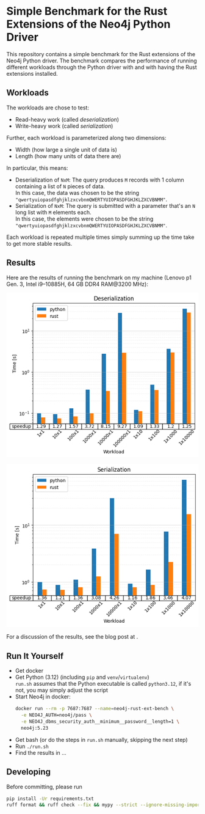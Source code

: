 # Simple Benchmark for the Rust Extensions of the Neo4j Python Driver
This repository contains a simple benchmark for the Rust extensions of the Neo4j Python driver.
The benchmark compares the performance of running different workloads through the Python driver with and with having the Rust extensions installed.


## Workloads
The workloads are chose to test:
 * Read-heavy work (called *deserialization*)
 * Write-heavy work (called *serialization*)

Further, each workload is parameterized along two dimensions:
 * Width (how large a single unit of data is)
 * Length (how many units of data there are)

In particular, this means:
 * Deserialization of `NxM`: The query produces `M` records with 1 column containing a list of `N` pieces of data.  
   In this case, the data was chosen to be the string `"qwertyuiopasdfghjklzxcvbnmQWERTYUIOPASDFGHJKLZXCVBNMM"`.
 * Serialization of `NxM`: The query is submitted with a parameter that's an `N` long list with `M` elements each.  
   In this case, the elements were chosen to be the string `"qwertyuiopasdfghjklzxcvbnmQWERTYUIOPASDFGHJKLZXCVBNMM"`.

Each workload is repeated multiple times simply summing up the time take to get more stable results.


## Results
Here are the results of running the benchmark on my machine (Lenovo p1 Gen. 3, Intel i9–10885H, 64 GB DDR4 RAM@3200 MHz):

![Deserialization plot, see also our_results/result.csv](our_results/deserialization.png)

![serialization plot, see also our_results/result.csv](our_results/serialization.png)

For a discussion of the results, see the blog post at <to be published>.


## Run It Yourself
 * Get docker
 * Get Python (3.12) (including `pip` and `venv`/`virtualenv`)  
   `run.sh` assumes that the Python executable is called `python3.12`, if it's not, you may simply adjust the script
 * Start Neo4j in docker:
   ```bash
   docker run --rm -p 7687:7687 --name=neo4j-rust-ext-bench \
     -e NEO4J_AUTH=neo4j/pass \
     -e NEO4J_dbms_security_auth__minimum__password__length=1 \
     neo4j:5.23
   ```
 * Get bash (or do the steps in `run.sh` manually, skipping the next step)
 * Run `./run.sh`
 * Find the results in ...


## Developing
Before committing, please run
```bash
pip install -Ur requirements.txt
ruff format && ruff check --fix && mypy --strict --ignore-missing-imports .
```
